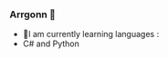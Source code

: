 ### Arrgonn 👋

- 🔭I am currently learning languages :
- C#
and Python

<!--
**Arrgonn/Arrgonn** is a ✨ _special_ ✨ repository because its `README.md` (this file) appears on your GitHub profile.


